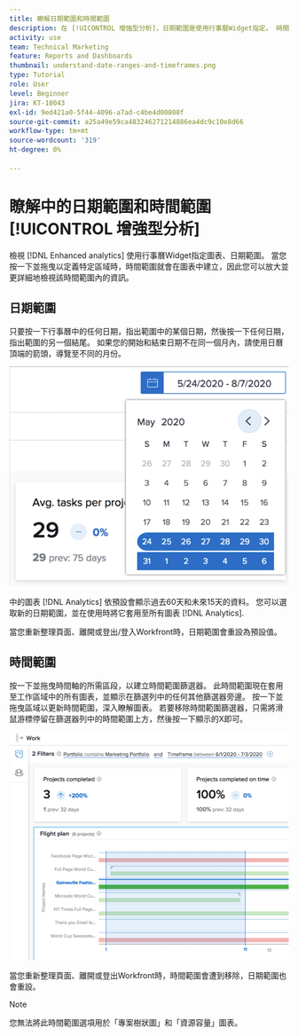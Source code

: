 ```yaml
---
title: 瞭解日期範圍和時間範圍
description: 在 [!UICONTROL 增強型分析]，日期範圍是使用行事曆Widget指定。 時間範圍是在圖表內建立。
activity: use
team: Technical Marketing
feature: Reports and Dashboards
thumbnail: understand-date-ranges-and-timeframes.png
type: Tutorial
role: User
level: Beginner
jira: KT-10043
exl-id: 9ed421a0-5f44-4096-a7ad-c4be4d00808f
source-git-commit: a25a49e59ca483246271214886ea4dc9c10e8d66
workflow-type: tm+mt
source-wordcount: '319'
ht-degree: 0%

---
```


# 瞭解中的日期範圍和時間範圍 [!UICONTROL 增強型分析]

檢視 [!DNL Enhanced analytics] 使用行事曆Widget指定圖表、日期範圍。 當您按一下並拖曳以定義特定區域時，時間範圍就會在圖表中建立，因此您可以放大並更詳細地檢視該時間範圍內的資訊。

## 日期範圍

只要按一下行事曆中的任何日期，指出範圍中的某個日期，然後按一下任何日期，指出範圍的另一個結尾。 如果您的開始和結束日期不在同一個月內，請使用日曆頂端的箭頭，導覽至不同的月份。

![使用行事曆小工具選取日期範圍的影像](assets/section-1-3.png)

中的圖表 [!DNL Analytics] 依預設會顯示過去60天和未來15天的資料。 您可以選取新的日期範圍，並在使用時將它套用至所有圖表 [!DNL Analytics].

當您重新整理頁面、離開或登出/登入Workfront時，日期範圍會重設為預設值。

## 時間範圍

按一下並拖曳時間軸的所需區段，以建立時間範圍篩選器。 此時間範圍現在套用至工作區域中的所有圖表，並顯示在篩選列中的任何其他篩選器旁邊。 按一下並拖曳區域以更新時間範圍，深入瞭解圖表。 若要移除時間範圍篩選器，只需將滑鼠游標停留在篩選器列中的時間範圍上方，然後按一下顯示的X即可。

![使用按一下並拖曳來選取日期範圍的影像](assets/section-1-4.png)

當您重新整理頁面、離開或登出Workfront時，時間範圍會遭到移除，日期範圍也會重設。

>[!NOTE]
>
>您無法將此時間範圍選項用於「專案樹狀圖」和「資源容量」圖表。

